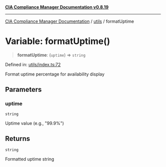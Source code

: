 [**CIA Compliance Manager Documentation v0.8.19**](../../README.md)

***

[CIA Compliance Manager Documentation](../../modules.md) / [utils](../README.md) / formatUptime

# Variable: formatUptime()

> **formatUptime**: (`uptime`) => `string`

Defined in: [utils/index.ts:72](https://github.com/Hack23/cia-compliance-manager/blob/8a17389ebf0d2a027875b835eec814811b99abcc/src/utils/index.ts#L72)

Format uptime percentage for availability display

## Parameters

### uptime

`string`

Uptime value (e.g., "99.9%")

## Returns

`string`

Formatted uptime string
